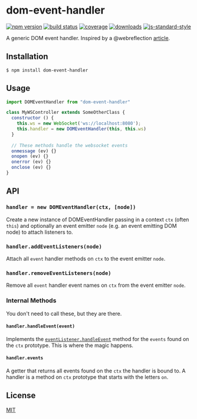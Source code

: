 # dom-event-handler
[![npm version][npmimg]][npm] [![build status][travisimg]][travis] [![coverage][coverallsimg]][coveralls]
[![downloads][downloadsimg]][downloads] [![js-standard-style][standardimg]][standard]

A generic DOM event handler.  Inspired by a @webreflection [article](https://medium.com/@WebReflection/dom-handleevent-a-cross-platform-standard-since-year-2000-5bf17287fd38).

## Installation
```console
$ npm install dom-event-handler
```

## Usage

```js
import DOMEventHandler from "dom-event-handler"

class MyWSController extends SomeOtherClass {
  constructor () {
    this.ws = new WebSocket('ws://localhost:8080');
    this.handler = new DOMEventHandler(this, this.ws)
  }
  
  // These methods handle the websocket events
  onmessage (ev) {}
  onopen (ev) {}
  onerror (ev) {}
  onclose (ev) {}
}
```

## API

### `handler = new DOMEventHandler(ctx, [node])`

Create a new instance of DOMEventHandler passing in a context `ctx` (often `this`) and optionally an event emitter `node` (e.g. an event emitting DOM node) to attach listeners to.

### `handler.addEventListeners(node)`

Attach all `event` handler methods on `ctx` to the event emitter `node`.

### `handler.removeEventListeners(node)`

Remove all `event` handler event names on `ctx` from the event emitter `node`.

### Internal Methods

You don't need to call these, but they are there.

#### `handler.handleEvent(event)`

Implements the [`eventListener.handleEvent`](https://developer.mozilla.org/en-US/docs/Web/API/EventListener/handleEvent) method for the  `events` found on the `ctx` prototype.  This is where the magic happens.

#### `handler.events`

A getter that returns all events found on the `ctx` the handler is bound to.  A handler is a method on `ctx` prototype that starts with the letters `on`.


## License
[MIT](https://tldrlegal.com/license/mit-license)

[stabilityimg]: https://img.shields.io/badge/stability-experimental-orange.svg?style=flat-square
[stability]: https://nodejs.org/api/documentation.html#documentation_stability_index
[npmimg]: https://img.shields.io/npm/v/jsonfeed-to-rss.svg?style=flat-square
[npm]: https://npmjs.org/package/jsonfeed-to-rss
[travisimg]: https://img.shields.io/travis/bcomnes/jsonfeed-to-rss/master.svg?style=flat-square
[travis]: https://travis-ci.org/bcomnes/jsonfeed-to-rss
[downloadsimg]: http://img.shields.io/npm/dm/jsonfeed-to-rss.svg?style=flat-square
[downloads]: https://npmjs.org/package/jsonfeed-to-rss
[standardimg]: https://img.shields.io/badge/code%20style-standard-brightgreen.svg?style=flat-square
[standard]: https://github.com/feross/standard
[coverallsimg]: https://img.shields.io/coveralls/bcomnes/jsonfeed-to-rss/master.svg?style=flat-square
[coveralls]: https://coveralls.io/github/bcomnes/jsonfeed-to-rss
